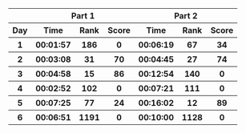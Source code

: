 <table>
    <tr>
        <th></th>
        <th colspan="3">Part 1 </th>
        <th colspan="3">Part 2 </th>
    </tr>
    <tr>
        <th>Day</th>
            <th>Time</th> <th>Rank</th> <th>Score</th>
            <th>Time</th> <th>Rank</th> <th>Score</th>
    </tr>
    <tr>
        <th>1</th>
            <th>00:01:57</th> <th>186</th> <th>0</th>
            <th>00:06:19</th> <th>67</th> <th>34</th>
    </tr>
    <tr>
        <th>2</th>
            <th>00:03:08</th> <th>31</th> <th>70</th>
            <th>00:04:45</th> <th>27</th> <th>74</th>
    </tr>
    <tr>
        <th>3</th>
            <th>00:04:58</th> <th>15</th> <th>86</th>
            <th>00:12:54</th> <th>140</th> <th>0</th>
    </tr>
    <tr>
        <th>4</th>
            <th>00:02:52</th> <th>102</th> <th>0</th>
            <th>00:07:21</th> <th>111</th> <th>0</th>
    </tr>
    <tr>
        <th>5</th>
            <th>00:07:25</th> <th>77</th> <th>24</th>
            <th>00:16:02</th> <th>12</th> <th>89</th>
    </tr>
    <tr>
        <th>6</th>
            <th>00:06:51</th> <th>1191</th> <th>0</th>
            <th>00:10:00</th> <th>1128</th> <th>0</th>
    </tr>
</table>
